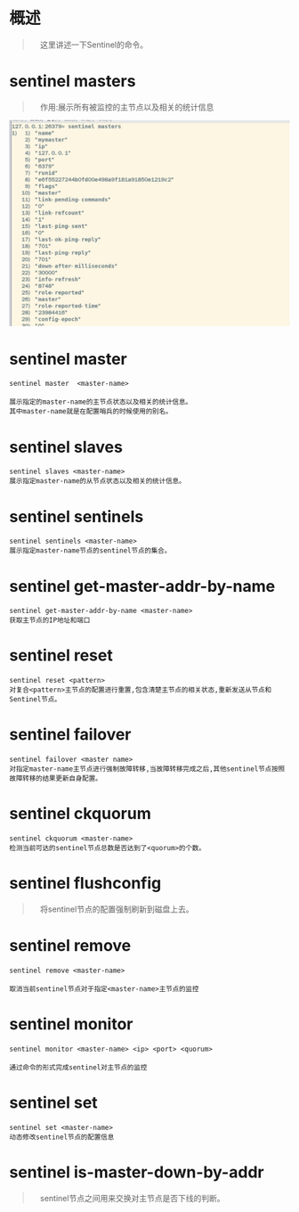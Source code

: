 
# 概述

>&nbsp;&nbsp;&nbsp;&nbsp;这里讲述一下Sentinel的命令。

# sentinel masters

>&nbsp;&nbsp;&nbsp;&nbsp;作用:展示所有被监控的主节点以及相关的统计信息

![在这里插入图片描述](https://github.com/wuxiaobo000111/pictures/blob/master/2019-04-14/14.jpg?raw=true)


# sentinel master
```
sentinel master  <master-name>

展示指定的master-name的主节点状态以及相关的统计信息。
其中master-name就是在配置哨兵的时候使用的别名。

```

# sentinel slaves

```
sentinel slaves <master-name>
展示指定master-name的从节点状态以及相关的统计信息。
```

# sentinel sentinels 

```
sentinel sentinels <master-name>
展示指定master-name节点的sentinel节点的集合。
```

# sentinel get-master-addr-by-name 
```
sentinel get-master-addr-by-name <master-name>
获取主节点的IP地址和端口

```

# sentinel reset
```
sentinel reset <pattern>
对复合<pattern>主节点的配置进行重置,包含清楚主节点的相关状态,重新发送从节点和Sentinel节点。

```

# sentinel failover 

```
sentinel failover <master name>
对指定master-name主节点进行强制故障转移,当故障转移完成之后,其他sentinel节点按照故障转移的结果更新自身配置。

```


# sentinel ckquorum 
```
sentinel ckquorum <master-name>
检测当前可达的sentinel节点总数是否达到了<quorum>的个数。
```


# sentinel flushconfig 

>&nbsp;&nbsp;&nbsp;&nbsp;将sentinel节点的配置强制刷新到磁盘上去。



# sentinel remove
```
sentinel remove <master-name>

取消当前sentinel节点对于指定<master-name>主节点的监控
```

# sentinel monitor

```
sentinel monitor <master-name> <ip> <port> <quorum>

通过命令的形式完成sentinel对主节点的监控
```

# sentinel set

```
sentinel set <master-name>
动态修改sentinel节点的配置信息
```


# sentinel is-master-down-by-addr

>&nbsp;&nbsp;&nbsp;&nbsp;sentinel节点之间用来交换对主节点是否下线的判断。


